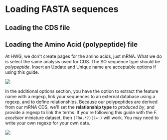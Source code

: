# Loading FASTA sequences

## Loading the CDS file 

## Loading the Amino Acid (polypeptide) file

At HWG, we don't create pages for the amino acids, just mRNA.  What we do is select the same analysis used for CDS.  The SO sequence type should be *polypeptide*.  Insert an Update and Unique name are acceptable options if using this guide. 

![](https://github.com/jwest60/tripal_dev_mini_dataset/blob/load-fasta/documentation/img/fasta/loading_AA_pt1.png)


In the additional options section, you have the option to extract the feature name with a regexp, link your sequences to an external database using a regexp, and to define relationships.  Because our polypeptides are derived from our mRNA CDS, we'll set the **relationship type** to _produced by_, and provide a regexp to link the terms.  If you're following this guide with the _F. excelsior_ miniature dataset, then `(FRA.*?)(?=:)` will work.  You may need to write your own regexp for your own data.

![](https://github.com/jwest60/tripal_dev_mini_dataset/blob/load-fasta/documentation/img/fasta/loading_AA_pt2.png)

